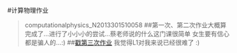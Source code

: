 #计算物理作业 
>computationalphysics_N2013301510058
##第一次、第二次作业大概算完成了…进行了小小小的尝试…蔡老师说的什么这门课很简单 女生要有信心都是骗人的…:)
##[戳第三次作业](https://github.com/zhuchuchu/computationalphysics_N2013301510058/blob/master/homework03.md)
我觉得L1对我来说已经很难了 :)
